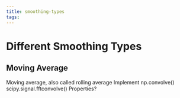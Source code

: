 ```yaml
---
title: smoothing-types
tags:
---
```

# Different Smoothing Types
## Moving Average
Moving average, also called rolling average
Implement
np.convolve()
scipy.signal.fftconvolve()
Properties?
##